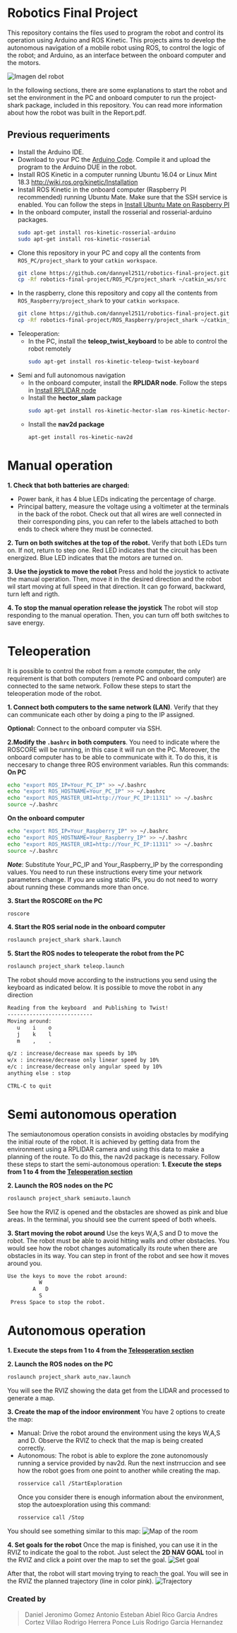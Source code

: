 # Robotics Final Project

This repository contains the files used to program the robot and control its operation using Arduino and ROS Kinetic. This projects aims to develop the autonomous navigation of a mobile robot using ROS, to control the logic of the robot; and Arduino, as an interface between the onboard computer and the motors.

![Imagen del robot](https://i.imgur.com/9DvviGGl.jpg)


In the following sections, there are some explanations to start the robot and set the environment in the PC and onboard computer to run the project-shark package, included in this repository. You can read more information about how the robot was built in the Report.pdf.

## Previous requeriments
* Install the Arduino IDE.
* Download to your PC the [Arduino Code](https://github.com/dannyel2511/robotics-final-project/tree/dannyel/arduino_interface). Compile it and upload the program to the Arduino DUE in the robot.
 * Install ROS Kinetic in a computer running Ubuntu 16.04 or Linux Mint 18.3 http://wiki.ros.org/kinetic/Installation
 * Install ROS Kinetic in the onboard computer (Raspberry PI recommended) running Ubuntu Mate. Make sure that the SSH service is enabled. You can follow the steps in [Install Ubuntu Mate  on Raspberry PI](http://www.hospitableit.com/howto/installing-ubuntu-mate-16-04-2-lts-on-a-raspberry-pi-3/)
 * In the onboard computer, install the rosserial and rosserial-arduino packages.
    ```sh
    sudo apt-get install ros-kinetic-rosserial-arduino
    sudo apt-get install ros-kinetic-rosserial
    ```
* Clone this repository in your PC and copy all the contents from ```ROS_PC/project_shark``` to your ```catkin workspace```.
    ```sh
    git clone https://github.com/dannyel2511/robotics-final-project.git
    cp -Rf robotics-final-project/ROS_PC/project_shark ~/catkin_ws/src
    ```
* In the raspberry, clone this repository and copy all the contents from  ```ROS_Raspberry/project_shark``` to your ```catkin workspace```.
    ```sh
    git clone https://github.com/dannyel2511/robotics-final-project.git
    cp -Rf robotics-final-project/ROS_Raspberry/project_shark ~/catkin_ws/src
    ```
* Teleoperation:
    * In the PC, install the **teleop_twist_keyboard** to be able to control the robot remotely
        ```sh
        sudo apt-get install ros-kinetic-teleop-twist-keyboard
        ```
* Semi and full autonomous navigation
    * In the onboard computer, install the **RPLIDAR node**. Follow the steps in [Install RPLIDAR node](https://github.com/robopeak/rplidar_ros)
    * Install the **hector_slam** package
        ```sh
        sudo apt-get install ros-kinetic-hector-slam ros-kinetic-hector-geotiff ros-kinetic-hector-geotiff-plugins
        ```
    * Install the **nav2d package**
        ```sh
        apt-get install ros-kinetic-nav2d
        ```
# Manual operation

**1. Check that both batteries are charged:**
* Power bank, it has 4 blue LEDs indicating the percentage of charge.
* Principal battery, measure the voltage using a voltimeter at the terminals in the back of the robot.
Check out that all wires are well connected in their corresponding pins, you can refer to the labels attached to both ends to check where they must be connected.

**2. Turn on both switches at the top of the robot.**
Verify that both LEDs turn on. If not, return to step one.
Red LED indicates that the circuit has been energized. Blue LED indicates that the motors are turned on.

**3. Use the joystick to move the robot**
Press and hold the joystick to activate the manual operation. Then, move it in the desired direction and the robot wil start moving at full speed in that direction. It can go forward, backward, turn left and rigth.

**4. To stop the manual operation release the joystick**
The robot will stop responding to the manual operation. Then, you can turn off both switches to save energy.

# Teleoperation
It is possible to control the robot from a remote computer, the only requirement is that both computers (remote PC and onboard computer) are connected to the same network. Follow these steps to start the teleoperation mode of the robot.

**1. Connect both computers to the same network (LAN)**. Verify that they can communicate each other by doing a ping to the IP assigned.

**Optional:** Connect to the onboard computer via SSH.

**2.Modify the ```.bashrc``` in both computers**. You need to indicate where the ROSCORE will be running, in this case it will run on the PC. Moreover, the onboard computer has to be able to communicate with it. To do this, it is neccesary to change three ROS environment variables. Run this commands:
**On PC**
```sh
echo "export ROS_IP=Your_PC_IP" >> ~/.bashrc
echo "export ROS_HOSTNAME=Your_PC_IP" >> ~/.bashrc
echo "export ROS_MASTER_URI=http://Your_PC_IP:11311" >> ~/.bashrc
source ~/.bashrc
```
**On the onboard computer**
```sh
echo "export ROS_IP=Your_Raspberry_IP" >> ~/.bashrc
echo "export ROS_HOSTNAME=Your_Raspberry_IP" >> ~/.bashrc
echo "export ROS_MASTER_URI=http://Your_PC_IP:11311" >> ~/.bashrc
source ~/.bashrc
```
**_Note_**: Substitute Your_PC_IP and Your_Raspberry_IP by the corresponding values. You need to run these instructions every time your network parameters change. If you are using static IPs, you do not need to worry about running these commands more than once.

**3. Start the ROSCORE on the PC**
```sh
roscore
```

**4. Start the ROS serial node in the onboard computer**
```sh
roslaunch project_shark shark.launch
```

**5. Start the ROS nodes to teleoperate the robot from the PC**
```sh
roslaunch project_shark teleop.launch
```
The robot should move according to the instructions you send using the keyboard as indicated below. It is possible to move the robot in any direction
```sh
Reading from the keyboard  and Publishing to Twist!
---------------------------
Moving around:
   u    i    o
   j    k    l
   m    ,    .

q/z : increase/decrease max speeds by 10%
w/x : increase/decrease only linear speed by 10%
e/c : increase/decrease only angular speed by 10%
anything else : stop

CTRL-C to quit
```

# Semi autonomous operation
The semiautonomous operation consists in avoiding obstacles by modifying the initial route of the robot. It is achieved by getting data from the environment using a RPLIDAR camera and using this data to make a planning of the route. To do this, the nav2d package is necessary.
Follow these steps to start the semi-autonomous operation:
**1. Execute the steps from 1 to 4 from the [Teleoperation section](#teleoperation)**

**2. Launch the ROS nodes on the PC**

```sh
roslaunch project_shark semiauto.launch
```
See how the RVIZ is opened and the obstacles are showed as pink and blue areas. In the terminal, you should see the current speed of both wheels.

**3. Start moving the robot around** Use the keys W,A,S and D to move the robot. The robot must be able to avoid hitting walls and other obstacles. You would see how the robot changes automatically its route when there are obstacles in its way. You can step in front of the robot and see how it moves around you.
```sh
Use the keys to move the robot around:
          W
        A   D
          S
 Press Space to stop the robot.
```

# Autonomous operation
**1. Execute the steps from 1 to 4 from the [Teleoperation section](#teleoperation)**

**2. Launch the ROS nodes on the PC**
```sh
roslaunch project_shark auto_nav.launch
```
You will see the RVIZ showing the data get from the LIDAR and processed to generate a map.

**3. Create the map of the indoor environment**
You have 2 options to create the map:
* Manual: Drive the robot around the environment using the keys W,A,S and D. Observe the RVIZ to check that the map is being created correctly.
* Autonomous: The robot is able to explore the zone autonomously running a service provided by nav2d. Run the next instrruccion and see how the robot goes from one point to another while creating the map.
    ```sh
    rosservice call /StartExploration
    ```
    Once you consider there is enough information about the environment, stop the autoexploration using this command:
    ```sh
    rosservice call /Stop
    ```
You should see something similar to this map:
![Map of the room](https://i.imgur.com/jdriCN5l.png)

**4. Set goals for the robot**
Once the map is finished, you can use it in the RVIZ to indicate the goal to the robot. Just select the **2D NAV GOAL** tool in the RVIZ and click a point over the map to set the goal. 
![Set goal](https://i.imgur.com/THJgdWkl.png)

After that, the robot will start moving trying to reach the goal. You will see in the RVIZ the planned trajectory (line in color pink).
![Trajectory](https://i.imgur.com/pTABlqdl.png)

### Created by
> Daniel Jeronimo Gomez Antonio
> Esteban Abiel Rico Garcia
> Andres Cortez Villao
> Rodrigo Herrera Ponce
> Luis Rodrigo Garcia Hernandez
